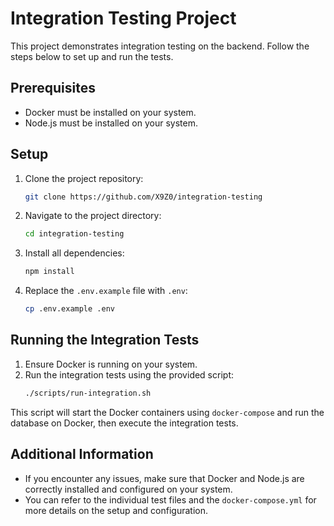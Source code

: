 # Integration Testing Project

This project demonstrates integration testing on the backend. Follow the steps below to set up and run the tests.

## Prerequisites

- Docker must be installed on your system.
- Node.js must be installed on your system.

## Setup

1. Clone the project repository:

   ```bash
   git clone https://github.com/X9Z0/integration-testing
   ```

2. Navigate to the project directory:

   ```bash
   cd integration-testing
   ```

3. Install all dependencies:

   ```bash
   npm install
   ```

4. Replace the `.env.example` file with `.env`:
   ```bash
   cp .env.example .env
   ```

## Running the Integration Tests

1. Ensure Docker is running on your system.
2. Run the integration tests using the provided script:
   ```bash
   ./scripts/run-integration.sh
   ```

This script will start the Docker containers using `docker-compose` and run the database on Docker, then execute the integration tests.

## Additional Information

- If you encounter any issues, make sure that Docker and Node.js are correctly installed and configured on your system.
- You can refer to the individual test files and the `docker-compose.yml` for more details on the setup and configuration.
